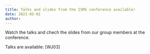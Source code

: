 ```yaml
---
title: Talks and slides from the ISMS conference available!
date: 2021-05-01
author:
---
```


Watch the talks and chech the slides from our group members at the conference.

<!--more-->

Talks are available:
[WJ03]

